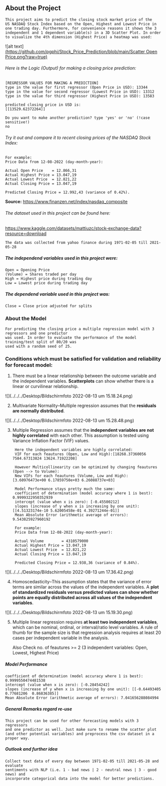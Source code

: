 ## About the Project

    This project aims to predict the closing stock market price of the 
    US NASDAQ Stock Index based on the Open, Highest and Lowest Price in 
    one trading day. Furthermore, for convenience reasons it shows the 3 
    independent and 1 dependent variable(s) in a 3D Scatter Plot. In order 
    to visualize the 4th dimension (Highest Price) a heatmap was used:

![alt text][(https://github.com/pgphi/Stock_Price_Prediction/blob/main/Scatter Open Price.png?raw=true)](https://github.com/pgphi/Stock_Price_Prediction/blob/main/Scatter%20Open%20Price.png)

###### Here is the Logic (Output) for making a closing price prediction:
    
    [REGRESSOR VALUES FOR MAKING A PREDICTION]
    type in the value for first regressor (Open Price in USD): 13344
    type in the value for second regressor (Lowest Price in USD): 13312    
    type in the value for third regressor (Highest Price in USD): 13583

    predicted closing price in USD is:
    [[13529.62372264]]

    Do you want to make another prediction? type 'yes' or 'no' (!case sensitive!)
    no

###### Try it out and compare it to recent closing prices of the NASDAQ Stock Index:

    For example:
    Price Data from 12-08-2022 (day-month-year):

    Actual Open Price    = 12.866,31
    Actual Highest Price = 13.047,19
    Actual Lowest Price  = 12.821,22
    Actual Closing Price = 13.047,19
    
    Predicted Closing Price = 12.992,43 (variance of 0.42%).
    
<b>Source:</b> https://www.finanzen.net/index/nasdaq_composite

###### The dataset used in this project can be found here:

https://www.kaggle.com/datasets/mattiuzc/stock-exchange-data?resource=download

    The data was collected from yahoo finance during 1971-02-05 till 2021-05-28

##### The independend variables used in this project were:
    Open = Opening Price
    (Volume) = Shares traded per day
    High = Highest price during trading day
    Low = Lowest price during trading day
    

##### The dependend variable used in this project was:
    Close = Close price adjusted for splits

### About the Model
    For predicting the closing price a multiple regression model with 3 regressors and one predictor
    was used. In order to evaluate the performance of the model training/test split of 80/20 was 
    used with a random seed of 25.

### Conditions which must be satisfied for validation and reliability for forecast model:

1. There must be a linear relationship between the outcome variable and the independent variables.
<b>Scatterplots</b> can show whether there is a linear or curvilinear relationship.

![](../../../Desktop/Bildschirmfoto 2022-08-13 um 15.18.24.png)


2. Multivariate Normality–Multiple regression assumes that the <b>residuals are normally distributed</b>.

![](../../../Desktop/Bildschirmfoto 2022-08-13 um 15.28.48.png)

3. Multiple Regression assumes that the <b>independent variables are not highly correlated</b> with each 
other. This assumption is tested using Variance Inflation Factor (VIF) values.

    
        Here the independent variables are highly correlated:
        VIF for each feautures (Open, Low and High):[18268.37360056  7584.67313824 13624.71922208]

        However Multicollinearity can be optimized by changing feautures (Open --> to Volume):
        New VIFs for each feautures (Volume, Low and High): [3.60976473e+00 6.17859750e+03 6.26088737e+03]

        Model Performance stays pretty much the same:
        coefficient of determination (model accuracy where 1 is best): 0.9999322950352939
        intercept (value when x is zero): [-0.45500212]
        slopes (increase of y when x is increasing by one unit): [[4.51323174e-10 5.62005458e-01 4.39271244e-01]]
        Mean Absolute Error (arithmetic average of errors): 9.543825927960192

        For example:
        Price Data from 12-08-2022 (day-month-year):

        Actual Volume        = 4310579000
        Actual Highest Price = 13.047,19
        Actual Lowest Price  = 12.821,22
        Actual Closing Price = 13.047,19

        Predicted Closing Price = 12.938,36 (variance of 0.84%).

![](../../../Desktop/Bildschirmfoto 2022-08-13 um 17.36.42.png)



4. Homoscedasticity–This assumption states that the variance of error terms are similar across the values of the 
independent variables.  A <b>plot of standardized residuals versus predicted values can show whether points are equally 
distributed across all values of the independent variables</b>.

![](../../../Desktop/Bildschirmfoto 2022-08-13 um 15.19.30.png)


5. Multiple linear regression requires <b>at least two independent variables</b>, which can be nominal, ordinal, 
or interval/ratio level variables.  A rule of thumb for the sample size is that regression analysis requires at least 
20 cases per independent variable in the analysis. 

    Also Check no. of feautures >= 2 (3 independent variables: Open, Lowest, Highest Price)

##### Model Performance
    
    coefficient of determination (model accuracy where 1 is best): 0.9999550474481538
    intercept (value when x is zero): [-0.28454242]
    slopes (increase of y when x is increasing by one unit): [[-0.64493405  0.77681206  0.86836385]]
    Mean Absolute Error (arithmetic average of errors): 7.041656288084994

##### General Remarks regard re-use
    
    This project can be used for other forecasting models with 3 regressors
    and one predictor as well. Just make sure to rename the scatter plot
    (and other potential variables) and preprocess the csv dataset in a proper way.

##### Outlook and further idea
    
    Collect text data of every day between 1971-02-05 till 2021-05-28 and evaluate
    sentiments with NLP (i.e. 1 - bad news | 2 - neutral news | 3 - good news) and 
    incorporate categorical data into the model for better predictions.

